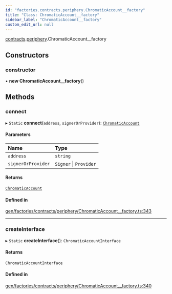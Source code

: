 ```yaml
---
id: "factories.contracts.periphery.ChromaticAccount__factory"
title: "Class: ChromaticAccount__factory"
sidebar_label: "ChromaticAccount__factory"
custom_edit_url: null
---
```


[contracts](../namespaces/factories.contracts.md).[periphery](../namespaces/factories.contracts.periphery.md).ChromaticAccount__factory

## Constructors

### constructor

• **new ChromaticAccount__factory**()

## Methods

### connect

▸ `Static` **connect**(`address`, `signerOrProvider`): [`ChromaticAccount`](../interfaces/contracts.periphery.ChromaticAccount.md)

#### Parameters

| Name | Type |
| :------ | :------ |
| `address` | `string` |
| `signerOrProvider` | `Signer` \| `Provider` |

#### Returns

[`ChromaticAccount`](../interfaces/contracts.periphery.ChromaticAccount.md)

#### Defined in

[gen/factories/contracts/periphery/ChromaticAccount__factory.ts:343](https://github.com/chromatic-protocol/sdk/blob/7f95662/src/gen/factories/contracts/periphery/ChromaticAccount__factory.ts#L343)

___

### createInterface

▸ `Static` **createInterface**(): `ChromaticAccountInterface`

#### Returns

`ChromaticAccountInterface`

#### Defined in

[gen/factories/contracts/periphery/ChromaticAccount__factory.ts:340](https://github.com/chromatic-protocol/sdk/blob/7f95662/src/gen/factories/contracts/periphery/ChromaticAccount__factory.ts#L340)
